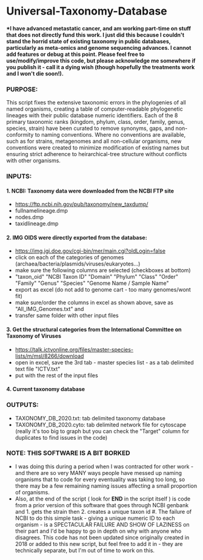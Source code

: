 # Universal-Taxonomy-Database
#### *I have advanced metastatic cancer, and am working part-time on stuff that does not directly fund this work. I just did this because I couldn't stand the horrid state of existing taxonomy in public databases, particularly as meta-omics and genome sequencing advances. I cannot add features or debug at this point. Please feel free to use/modify/improve this code, but please acknowledge me somewhere if you publish it - call it a dying wish (though hopefully the treatments work and I won't die soon!).
### PURPOSE: 
This script fixes the extensive taxonomic errors in the phylogenies of all named organisms, creating a table of computer-readable phylogenetic lineages with their public database numeric identifiers. Each of the 8 primary taxonomic ranks (kingdom, phylum, class, order, family, genus, species, strain) have been curated to remove synonyms, gaps, and non-conformity to naming conventions. Where no conventions are available, such as for strains, metagenomes and all non-cellular organisms, new conventions were created to minimize modification of existing names but ensuring strict adherence to heirarchical-tree structure without conflicts with other organisms.
### INPUTS:
#### 1. NCBI: Taxonomy data were downloaded from the NCBI FTP site 
 - https://ftp.ncbi.nih.gov/pub/taxonomy/new_taxdump/
 - fullnamelineage.dmp
 - nodes.dmp
 - taxidlineage.dmp
#### 2. IMG OIDS were directly exported from the database: 
 - https://img.jgi.doe.gov/cgi-bin/mer/main.cgi?oldLogin=false
 - click on each of the categories of genomes (archaea/bacteria/plasmids/viruses/eukaryotes...) 
 - make sure the following columns are selected (checkboxes at bottom)
 - "taxon_oid" "NCBI Taxon ID" "Domain" "Phylum" "Class" "Order" "Family" "Genus" "Species" "Genome Name / Sample Name"
 - export as excel (do not add to genome cart - too many genomes/wont fit)
 - make sure/order the columns in excel as shown above, save as "All_IMG_Genomes.txt" and 
 - transfer same folder with other input files
#### 3. Get the structural categories from the International Committee on Taxonomy of Viruses
 - https://talk.ictvonline.org/files/master-species-lists/m/msl/8266/download
 - open in excel, save the 3rd tab - master species list - as a tab delimited text file "ICTV.txt" 
 - put with the rest of the input files
#### 4. Current taxonomy database
### OUTPUTS:
 - TAXONOMY_DB_2020.txt: tab delimited taxonomy database
 - TAXONOMY_DB_2020.cyto: tab delimited network file for cytoscape (really it's too big to graph but you can check the "Target" column for duplicates to find issues in the code)

### NOTE: THIS SOFTWARE IS A BIT BORKED
 - I was doing this during a period when I was contracted for other work - and there are so very MANY ways people have messed up naming organisms that to code for every eventuality was taking too long, so there may be a few remaining naming issues affecting a small proportion of organisms. 
 - Also, at the end of the script ( look for __END__ in the script itself ) is code from a prior version of this software that goes through NCBI genbank and 1. gets the strain then 2. creates a unique taxon id #. The failure of NCBI to do this simple task - giving a unique numeric ID to each organism - is a SPECTACULAR FAILURE AND SHOW OF LAZINESS on their part and I'd be happy to go in depth on why with anyone who disagrees. This code has not been updated since originally created in 2018 or added to this new script, but feel free to add it in - they are technically separate, but I'm out of time to work on this.
